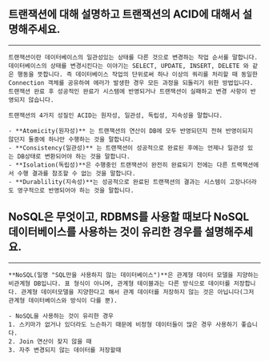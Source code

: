 ## 트랜잭션에 대해 설명하고 트랜잭션의 ACID에 대해서 설명해주세요.

---

    트랜잭션이란 데이터베이스의 일관성있는 상태를 다른 것으로 변경하는 작업 순서를 말합니다. 데이터베이스의 상태를 변경시킨다는 이야기는 SELECT, UPDATE, INSERT, DELETE 와 같은 행동을 뜻합니다. 즉 데이터베이스 작업의 단위로써 하나 이상의 쿼리를 처리할 때 동일한 Connection 객체를 공유하여 에러가 발생한 경우 모든 과정을 되돌리기 위한 방법입니다. 트랜잭션 완료 후 성공적인 완료가 시스템에 반영되거나 트랜잭션이 실패하고 변경 사항이 반영되지 않습니다.

    트랜잭션의 4가지 성질인 ACID는 원자성, 일관성, 독립성, 지속성을 말합니다.

    - **Atomicity(원자성)** 는 트랜잭션의 연산이 DB에 모두 반영되던지 전혀 반영이되지 않던지 둘중에 하나만 수행하는 것을 말합니다.
    - **Consistency(일관성)** 는 트랜잭션이 성공적으로 완료된 후에는 언제나 일관성 있는 DB상태로 변환되어야 하는 것을 말합니다.
    - **Isolation(독립성)**은 수행중인 트랜잭션이 완전히 완료되기 전에는 다른 트랙잭션에서 수행 결과를 참조할 수 없는 것을 말합니다.
    - **Durablility(지속성)**는 성공적으로 완료된 트랜잭션의 결과는 시스템이 고장나더라도 영구적으로 반영되어야 하는 것을 말합니다.

## NoSQL은 무엇이고, RDBMS를 사용할 때보다 NoSQL 데이터베이스를 사용하는 것이 유리한 경우를 설명해주세요.

---

    **NoSQL(일명 "SQL만을 사용하지 않는 데이터베이스")**은 관계형 데이터 모델을 지양하는 비관계형 DB입니다. 표 형식이 아니며, 관계형 테이블과는 다른 방식으로 데이터를 저장합니다. 관계형 데이터모델을 지양한다고 해서 관계 데이터를 저장하지 않는 것은 아닙니다(그저 관계형 데이터베이스와 방식이 다를 뿐).

    - NoSQL을 사용하는 것이 유리한 경우
    1. 스키마가 없거나 있더라도 느슨하기 때문에 비정형 데이터들이 많은 경우 사용하기 좋습니다.
    2. Join 연산이 잦지 않을 때
    3. 자주 변경되지 않는 데이터를 저장할때
